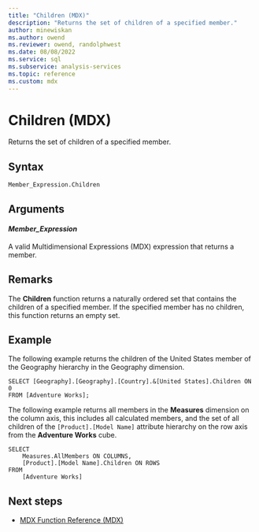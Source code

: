 ```yaml
---
title: "Children (MDX)"
description: "Returns the set of children of a specified member."
author: minewiskan
ms.author: owend
ms.reviewer: owend, randolphwest
ms.date: 08/08/2022
ms.service: sql
ms.subservice: analysis-services
ms.topic: reference
ms.custom: mdx
---
```

# Children (MDX)

Returns the set of children of a specified member.

## Syntax

```  
Member_Expression.Children
```

## Arguments

#### *Member_Expression*

A valid Multidimensional Expressions (MDX) expression that returns a member.

## Remarks

The **Children** function returns a naturally ordered set that contains the children of a specified member. If the specified member has no children, this function returns an empty set.

## Example

The following example returns the children of the United States member of the Geography hierarchy in the Geography dimension.

```
SELECT [Geography].[Geography].[Country].&[United States].Children ON 0
FROM [Adventure Works];
```

The following example returns all members in the **Measures** dimension on the column axis, this includes all calculated members, and the set of all children of the `[Product].[Model Name]` attribute hierarchy on the row axis from the **Adventure Works** cube.

```
SELECT
    Measures.AllMembers ON COLUMNS,
    [Product].[Model Name].Children ON ROWS
FROM
    [Adventure Works]  
```

## Next steps

- [MDX Function Reference &#40;MDX&#41;](../mdx/mdx-function-reference-mdx.md)
